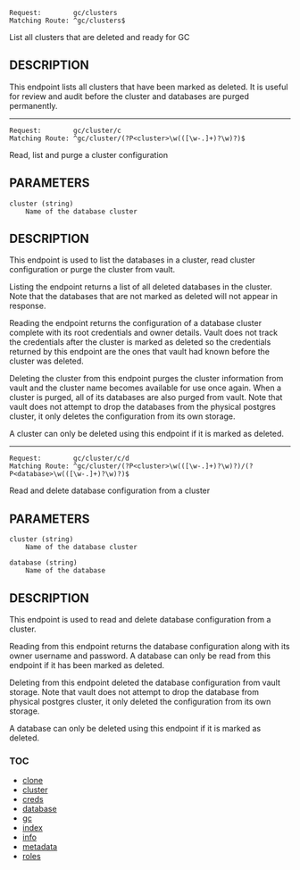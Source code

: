     Request:        gc/clusters
    Matching Route: ^gc/clusters$

List all clusters that are deleted and ready for GC


## DESCRIPTION

This endpoint lists all clusters that have been marked as deleted. It is useful for review
and audit before the cluster and databases are purged permanently.

---

    Request:        gc/cluster/c
    Matching Route: ^gc/cluster/(?P<cluster>\w(([\w-.]+)?\w)?)$

Read, list and purge a cluster configuration

## PARAMETERS

    cluster (string)
        Name of the database cluster

## DESCRIPTION

This endpoint is used to list the databases in a cluster, read cluster configuration
or purge the cluster from vault.

Listing the endpoint returns a list of all deleted databases in the cluster.
Note that the databases that are not marked as deleted will not appear in
response.

Reading the endpoint returns the configuration of a database cluster complete
with its root credentials and owner details. Vault does not track the credentials
after the cluster is marked as deleted so the credentials returned by this
endpoint are the ones that vault had known before the cluster was deleted.

Deleting the cluster from this endpoint purges the cluster information from
vault and the cluster name becomes available for use once again.
When a cluster is purged, all of its databases are also purged from vault.
Note that vault does not attempt to drop the databases from the physical postgres
cluster, it only deletes the configuration from its own storage.

A cluster can only be deleted using this endpoint if it is marked as deleted.

---

    Request:        gc/cluster/c/d
    Matching Route: ^gc/cluster/(?P<cluster>\w(([\w-.]+)?\w)?)/(?P<database>\w(([\w-.]+)?\w)?)$

Read and delete database configuration from a cluster

## PARAMETERS

    cluster (string)
        Name of the database cluster

    database (string)
        Name of the database

## DESCRIPTION

This endpoint is used to read and delete database configuration from a cluster.

Reading from this endpoint returns the database configuration along with its
owner username and password. A database can only be read from this endpoint if
it has been marked as deleted.

Deleting from this endpoint deleted the database configuration from vault
storage. Note that vault does not attempt to drop the database from physical
postgres cluster, it only deleted the configuration from its own storage.

A database can only be deleted using this endpoint if it is marked as deleted.


### TOC

 - [clone](./clone.md)
 - [cluster](./cluster.md)
 - [creds](./creds.md)
 - [database](./database.md)
 - [gc](./gc.md)
 - [index](./index.md)
 - [info](./info.md)
 - [metadata](./metadata.md)
 - [roles](./roles.md)
